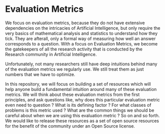 # Evaluation Metrics

We focus on evaluation metrics, because they do not have extensive dependencies on the intricacies of Artificial Intelligence, but only require the very basics of mathematical analysis and statistics to understand how they tick. They are afterall, only a formal way of measuring how well an answer corresponds to a question. With a focus on Evaluation Metrics, we become the gatekeepers of all the research activity that is conducted by the Research community in Artificial Intelligence.

Unfortunately, not many researchers still have deep intuitions behind many of the evaluation metrics we regularly use. We still treat them as just numbers that we have to optimize.

In this repository, we will focus on building a set of resources which will help anyone build a fundamental intuition around many of these evaluation metrics. We will think about these evaluation metrics from the first principles, and ask questions like, why does this particular evaluation metric even need to question ? What is its defining factor ? For what classes of problems is this metric used ? What are the common things we should be careful about when we are using this evaluation metric ? So on and so forth. We would like to release these resources as a set of open source resources for the benefit of the community under an Open Source license.



